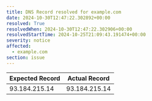 ```yaml
---
title: DNS Record resolved for example.com
date: 2024-10-30T12:47:22.302892+00:00
resolved: True
resolvedWhen: 2024-10-30T12:47:22.302906+00:00
resolvedStartTime: 2024-10-25T21:09:43.191474+00:00
severity: notice
affected:
  - example.com
section: issue
---
```


| Expected Record  | Actual Record  |
|------------------|----------------|
| 93.184.215.14 | 93.184.215.14 |
